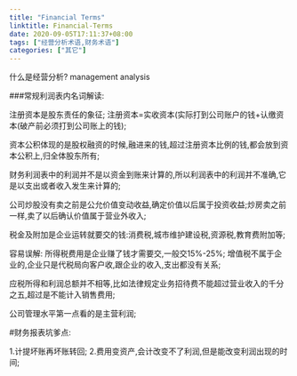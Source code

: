 ```yaml
---
title: "Financial Terms"
linktitle: Financial-Terms
date: 2020-09-05T17:11:37+08:00
tags: ["经营分析术语,财务术语"]
categories: ["其它"]
---
```

什么是经营分析?
management analysis



###常规利润表内名词解读:

注册资本是股东责任的象征;
注册资本=实收资本(实际打到公司账户的钱+认缴资本(破产前必须打到公司账上的钱);

资本公积体现的是股权融资的时候,融进来的钱,超过注册资本比例的钱,都会放到资本公积上,归全体股东所有;

财务利润表中的利润并不是以资金到账来计算的,所以利润表中的利润并不准确,它是以支出或者收入发生来计算的;

公司炒股没有卖之前是公允价值变动收益,确定价值以后属于投资收益;炒房卖之前一样,卖了以后确认价值属于营业外收入;

税金及附加是企业运转就要交的钱:消费税,城市维护建设税,资源税,教育费附加等;

容易误解:
所得税费用是企业赚了钱才需要交,一般交15%-25%;
增值税不属于企业的,企业只是代税局向客户收,跟企业的收入,支出都没有关系;

应税所得和利润总额并不相等,比如法律规定业务招待费不能超过营业收入的千分之五,超过是不能计入销售费用;

公司管理水平第一点看的是主营利润;

#财务报表坑爹点:

1.计提坏账再坏账转回;
2.费用变资产,会计改变不了利润,但是能改变利润出现的时间;